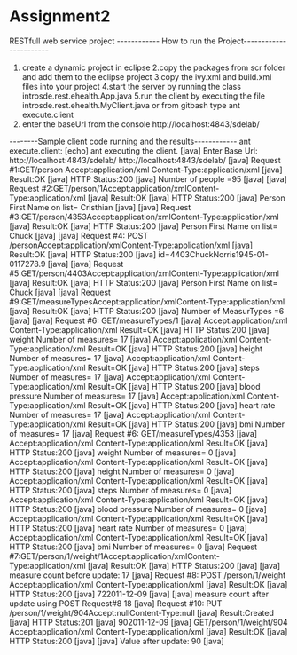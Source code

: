 # Assignment2
RESTfull web service project
------------ How to run the Project-----------------------
1. create a dynamic project in eclipse
2.copy the packages from scr folder and add them to the eclipse project
3.copy the ivy.xml and build.xml files into your project
4.start the server by running the class introsde.rest.ehealth.App.java
5.run the client by executing the file introsde.rest.ehealth.MyClient.java
       or from gitbash type ant execute.client 
6. enter the baseUrl from the console  http://localhost:4843/sdelab/

--------Sample client code running and the results------------
ant execute.client:
     [echo] ant executing the client.
     [java] Enter Base Url: http://localhost:4843/sdelab/
http://localhost:4843/sdelab/
     [java] Request #1:GET/person Accept:application/xml Content-Type:application/xml
     [java] Result:OK
     [java] HTTP Status:200
     [java]  Number of people =95
     [java]
     [java] Request #2:GET/person/1Accept:application/xmlContent-Type:application/xml
     [java] Result:OK
     [java] HTTP Status:200
     [java]  Person First Name on list= Cristhian
     [java]
     [java] Request #3:GET/person/4353Accept:application/xmlContent-Type:application/xml
     [java] Result:OK
     [java] HTTP Status:200
     [java]  Person First Name on list= Chuck
     [java]
     [java] Request #4: POST /personAccept:application/xmlContent-Type:application/xml
     [java] Result:OK
     [java] HTTP Status:200
     [java]   id=4403<person><firstname>Chuck</firstname><lastname>Norris</lastname><birthdate>1945-01-01</birthdate><healthProfile><height>172</height><weight>78.9</weight></healthProfile></person>
     [java]
     [java] Request #5:GET/person/4403Accept:application/xmlContent-Type:application/xml
     [java] Result:OK
     [java] HTTP Status:200
     [java]  Person First Name on list= Chuck
     [java]
     [java] Request #9:GET/measureTypesAccept:application/xmlContent-Type:application/xml
     [java] Result:OK
     [java] HTTP Status:200
     [java]      Number of MeasurTypes =6
     [java]
     [java] Request #6: GET/measureTypes/1
     [java]  Accept:application/xml Content-Type:application/xml Result=OK
     [java] HTTP Status:200
     [java] weight  Number of measures= 17
     [java]  Accept:application/xml Content-Type:application/xml Result=OK
     [java] HTTP Status:200
     [java] height  Number of measures= 17
     [java]  Accept:application/xml Content-Type:application/xml Result=OK
     [java] HTTP Status:200
     [java] steps  Number of measures= 17
     [java]  Accept:application/xml Content-Type:application/xml Result=OK
     [java] HTTP Status:200
     [java] blood pressure  Number of measures= 17
     [java]  Accept:application/xml Content-Type:application/xml Result=OK
     [java] HTTP Status:200
     [java] heart rate  Number of measures= 17
     [java]  Accept:application/xml Content-Type:application/xml Result=OK
     [java] HTTP Status:200
     [java] bmi  Number of measures= 17
     [java] Request #6: GET/measureTypes/4353
     [java]  Accept:application/xml Content-Type:application/xml Result=OK
     [java] HTTP Status:200
     [java] weight  Number of measures= 0
     [java]  Accept:application/xml Content-Type:application/xml Result=OK
     [java] HTTP Status:200
     [java] height  Number of measures= 0
     [java]  Accept:application/xml Content-Type:application/xml Result=OK
     [java] HTTP Status:200
     [java] steps  Number of measures= 0
     [java]  Accept:application/xml Content-Type:application/xml Result=OK
     [java] HTTP Status:200
     [java] blood pressure  Number of measures= 0
     [java]  Accept:application/xml Content-Type:application/xml Result=OK
     [java] HTTP Status:200
     [java] heart rate  Number of measures= 0
     [java]  Accept:application/xml Content-Type:application/xml Result=OK
     [java] HTTP Status:200
     [java] bmi  Number of measures= 0
     [java] Request #7:GET/person/1/weight/1Accept:application/xmlContent-Type:application/xml
     [java] Result:OK
     [java] HTTP Status:200
     [java]
     [java]  measure count before update: 17
     [java] Request #8: POST /person/1/weight Accept:application/xml Content-Type:application/xml
     [java] Result:OK
     [java] HTTP Status:200
     [java] <measure><value>72</value><timestamp>2011-12-09</timestamp></measure>
     [java]
     [java] measure count after update using POST Request#8   18
     [java] Request #10: PUT /person/1/weight/904Accept:nullContent-Type:null
     [java] Result:Created
     [java] HTTP Status:201
     [java] <measure><value>90</value><timestamp>2011-12-09</timestamp></measure>
     [java] GET/person/1/weight/904 Accept:application/xml Content-Type:application/xml
     [java] Result:OK
     [java] HTTP Status:200
     [java]
     [java] Value after update: 90
     [java]
